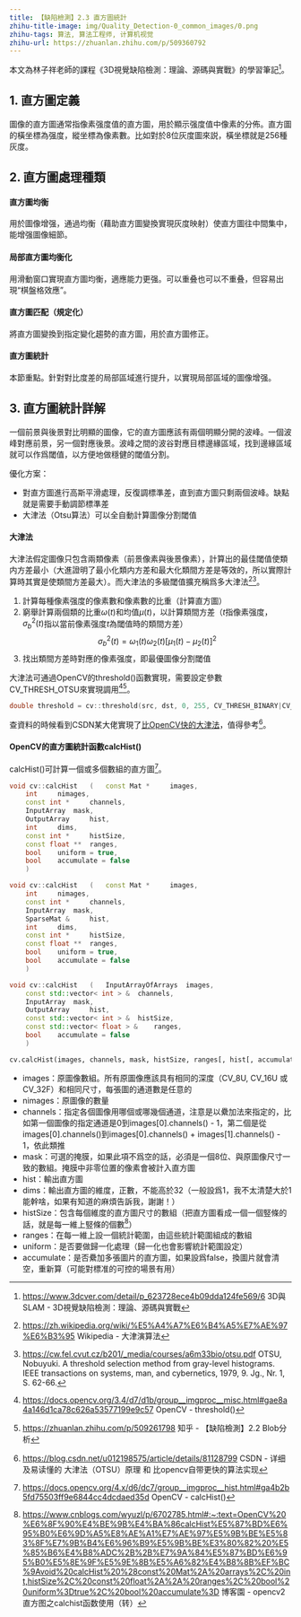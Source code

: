 ```yaml
---
title: 【缺陷檢測】2.3 直方圖統計
zhihu-title-image: img/Quality_Detection-0_common_images/0.png
zhihu-tags: 算法, 算法工程师, 计算机视觉
zhihu-url: https://zhuanlan.zhihu.com/p/509360792
---
```

本文為林子祥老師的課程《3D視覺缺陷檢測：理論、源碼與實戰》的學習筆記[^1]。

## 1. 直方圖定義

圖像的直方圖通常指像素强度值的直方圖，用於顯示强度值中像素的分佈。直方圖的橫坐標為强度，縱坐標為像素數。比如對於8位灰度圖來説，橫坐標就是256種灰度。

## 2. 直方圖處理種類

#### 直方圖均衡

用於圖像增强，通過均衡（藉助直方圖變換實現灰度映射）使直方圖往中間集中，能增强圖像細節。

#### 局部直方圖均衡化

用滑動窗口實現直方圖均衡，適應能力更强。可以重叠也可以不重叠，但容易出現“棋盤格效應”。

#### 直方圖匹配（規定化）

將直方圖變換到指定變化趨勢的直方圖，用於直方圖修正。

#### 直方圖統計

本節重點。針對對比度差的局部區域進行提升，以實現局部區域的圖像增强。

## 3. 直方圖統計詳解

一個前景與後景對比明顯的圖像，它的直方圖應該有兩個明顯分開的波峰。一個波峰對應前景，另一個對應後景。波峰之間的波谷對應目標邊緣區域，找到邊緣區域就可以作爲閾值，以方便地做穩健的閾值分割。

優化方案：
- 對直方圖進行高斯平滑處理，反復調標準差，直到直方圖只剩兩個波峰。缺點就是需要手動調節標準差
- 大津法（Otsu算法）可以全自動計算圖像分割閾值

#### 大津法

大津法假定圖像只包含兩類像素（前景像素與後景像素），計算出的最佳閾值使類内方差最小（大進證明了最小化類内方差和最大化類間方差是等效的，所以實際計算時其實是使類間方差最大）。而大津法的多級閾值擴充稱爲多大津法[^4][^6]。

1. 計算每種像素强度的像素數和像素數的比重（計算直方圖）
2. 窮舉計算兩個類的比重$\omega(t)$和均值$\mu(t)$，以計算類間方差（$t$指像素强度，$\sigma_b^2(t)$指以當前像素强度$t$為閾值時的類間方差）
    $$\sigma_b^2(t)=\omega_1(t)\omega_2(t)[\mu_1(t)-\mu_2(t)]^2$$
3. 找出類間方差時對應的像素强度，即最優圖像分割閾值

大津法可通過OpenCV的threshold()函數實現，需要設定參數CV_THRESH_OTSU來實現調用[^2][^3]。
```cpp
double threshold = cv::threshold(src, dst, 0, 255, CV_THRESH_BINARY|CV_THRESH_OTSU);
```

查資料的時候看到CSDN某大佬實現了[比OpenCV快的大津法](https://blog.csdn.net/u012198575/article/details/81128799)，值得參考[^5]。

#### OpenCV的直方圖統計函數calcHist()

calcHist()可計算一個或多個數組的直方圖[^7]。

```cpp
void cv::calcHist	(	const Mat * 	images,
    int 	nimages,
    const int * 	channels,
    InputArray 	mask,
    OutputArray 	hist,
    int 	dims,
    const int * 	histSize,
    const float ** 	ranges,
    bool 	uniform = true,
    bool 	accumulate = false 
    )	

void cv::calcHist	(	const Mat * 	images,
    int 	nimages,
    const int * 	channels,
    InputArray 	mask,
    SparseMat & 	hist,
    int 	dims,
    const int * 	histSize,
    const float ** 	ranges,
    bool 	uniform = true,
    bool 	accumulate = false 
    )	

void cv::calcHist	(	InputArrayOfArrays 	images,
    const std::vector< int > & 	channels,
    InputArray 	mask,
    OutputArray 	hist,
    const std::vector< int > & 	histSize,
    const std::vector< float > & 	ranges,
    bool 	accumulate = false 
    )	
```
```python
cv.calcHist(images, channels, mask, histSize, ranges[, hist[, accumulate]]) -> hist
```
- images：原圖像數組。所有原圖像應該具有相同的深度（CV_8U, CV_16U 或 CV_32F）和相同尺寸，每張圖的通道數是任意的
- nimages：原圖像的數量
- channels：指定各個圖像用哪個或哪幾個通道，注意是以纍加法來指定的，比如第一個圖像的指定通道是0到images[0].channels() - 1，第二個是從images[0].channels()到images[0].channels() + images[1].channels() - 1，依此類推
- mask：可選的掩膜，如果此項不爲空的話，必須是一個8位、與原圖像尺寸一致的數組。掩膜中非零位置的像素會被計入直方圖
- hist：輸出直方圖
- dims：輸出直方圖的維度，正數，不能高於32（一般設爲1，我不太清楚大於1能幹啥，如果有知道的麻煩告訴我，謝謝！）
- histSize：包含每個維度的直方圖尺寸的數組（把直方圖看成一個一個竪條的話，就是每一維上竪條的個數[^8]）
- ranges：在每一維上設一個統計範圍，由這些統計範圍組成的數組
- uniform：是否要做歸一化處理（歸一化也會影響統計範圍設定）
- accumulate：是否纍加多張圖片的直方圖，如果設爲false，換圖片就會清空，重新算（可能對標准的可控的場景有用）

[^1]: https://www.3dcver.com/detail/p_623728ece4b09dda124fe569/6 3D與SLAM - 3D視覺缺陷檢測：理論、源碼與實戰
[^2]: https://docs.opencv.org/3.4/d7/d1b/group__imgproc__misc.html#gae8a4a146d1ca78c626a53577199e9c57 OpenCV - threshold()
[^3]: https://zhuanlan.zhihu.com/p/509261798 知乎 - 【缺陷檢測】2.2 Blob分析
[^4]: https://zh.wikipedia.org/wiki/%E5%A4%A7%E6%B4%A5%E7%AE%97%E6%B3%95 Wikipedia - 大津演算法
[^5]: https://blog.csdn.net/u012198575/article/details/81128799 CSDN - 详细及易读懂的 大津法（OTSU）原理 和 比opencv自带更快的算法实现
[^6]: https://cw.fel.cvut.cz/b201/_media/courses/a6m33bio/otsu.pdf OTSU, Nobuyuki. A threshold selection method from gray-level histograms. IEEE transactions on systems, man, and cybernetics, 1979, 9. Jg., Nr. 1, S. 62-66.
[^7]: https://docs.opencv.org/4.x/d6/dc7/group__imgproc__hist.html#ga4b2b5fd75503ff9e6844cc4dcdaed35d OpenCV - calcHist()
[^8]: https://www.cnblogs.com/wyuzl/p/6702785.html#:~:text=OpenCV%20%E6%8F%90%E4%BE%9B%E4%BA%86calcHist%E5%87%BD%E6%95%B0%E6%9D%A5%E8%AE%A1%E7%AE%97%E5%9B%BE%E5%83%8F%E7%9B%B4%E6%96%B9%E5%9B%BE%E3%80%82%20%E5%85%B6%E4%B8%ADC%2B%2B%E7%9A%84%E5%87%BD%E6%95%B0%E5%8E%9F%E5%9E%8B%E5%A6%82%E4%B8%8B%EF%BC%9Avoid%20calcHist%20%28const%20Mat%2A%20arrays%2C%20int,histSize%2C%20const%20float%2A%2A%20ranges%2C%20bool%20uniform%3Dtrue%2C%20bool%20accumulate%3D 博客園 - opencv2 直方图之calchist函数使用（转）